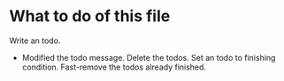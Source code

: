 # What to do of this file
Write an todo.
- Modified the todo message.
Delete the todos.
Set an todo to finishing condition.
Fast-remove the todos already finished.